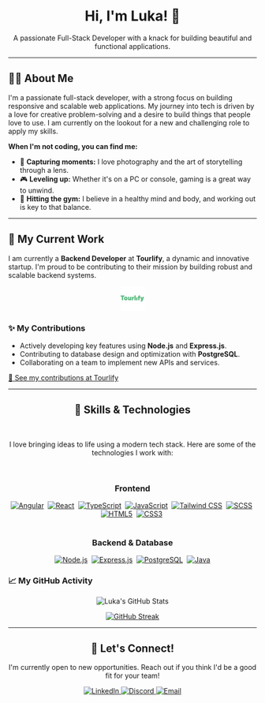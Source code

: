 <div align="center">
  <h1 align="center">Hi, I'm Luka! 👋</h1>
  <p align="center">A passionate Full-Stack Developer with a knack for building beautiful and functional applications.</p>
</div>

---

## 👨‍💻 About Me

I'm a passionate full-stack developer, with a strong focus on building responsive and scalable web applications. My journey into tech is driven by a love for creative problem-solving and a desire to build things that people love to use. I am currently on the lookout for a new and challenging role to apply my skills.

**When I'm not coding, you can find me:**
- 📸 **Capturing moments:** I love photography and the art of storytelling through a lens.
- 🎮 **Leveling up:** Whether it's on a PC or console, gaming is a great way to unwind.
- 💪 **Hitting the gym:** I believe in a healthy mind and body, and working out is key to that balance.

---

## 💼 My Current Work

I am currently a **Backend Developer** at **Tourlify**, a dynamic and innovative startup. I'm proud to be contributing to their mission by building robust and scalable backend systems.

<div align="center">
  <a href="https://github.com/TourlifyOrg" target="_blank" rel="noopener noreferrer">
    <img src="./Tourlify_Logo.jpg" alt="Tourlify Logo" height="50"/>
  </a>
</div>

### ✨ My Contributions
- Actively developing key features using **Node.js** and **Express.js**.
- Contributing to database design and optimization with **PostgreSQL**.
- Collaborating on a team to implement new APIs and services.

[🔗 See my contributions at Tourlify](https://github.com/orgs/TourlifyOrg/people)

---
<div align="center">
  <h2>🚀 Skills & Technologies</h2>
  <br>
  <p>I love bringing ideas to life using a modern tech stack. Here are some of the technologies I work with:</p>
  <br>

  <div align="center">
    <h3>Frontend</h3>
    <a href="https://angular.io" target="_blank" rel="noopener noreferrer"><img src="https://img.shields.io/badge/Angular-DD0031?style=for-the-badge&logo=angular&logoColor=white" alt="Angular" /></a>&nbsp;
    <a href="https://react.dev" target="_blank" rel="noopener noreferrer"><img src="https://img.shields.io/badge/React-61DAFB?style=for-the-badge&logo=react&logoColor=black" alt="React" /></a>&nbsp;
    <a href="https://www.typescriptlang.org" target="_blank" rel="noopener noreferrer"><img src="https://img.shields.io/badge/TypeScript-3178C6?style=for-the-badge&logo=typescript&logoColor=white" alt="TypeScript" /></a>&nbsp;
    <a href="https://developer.mozilla.org/en-US/docs/Web/JavaScript" target="_blank" rel="noopener noreferrer"><img src="https://img.shields.io/badge/JavaScript-F7DF1E?style=for-the-badge&logo=javascript&logoColor=black" alt="JavaScript" /></a>&nbsp;
    <a href="https://tailwindcss.com" target="_blank" rel="noopener noreferrer"><img src="https://img.shields.io/badge/Tailwind_CSS-06B6D4?style=for-the-badge&logo=tailwind-css&logoColor=white" alt="Tailwind CSS" /></a>&nbsp;
    <a href="https://sass-lang.com" target="_blank" rel="noopener noreferrer"><img src="https://img.shields.io/badge/SCSS-CC6699?style=for-the-badge&logo=sass&logoColor=white" alt="SCSS" /></a>&nbsp;
    <a href="https://www.w3.org/html/" target="_blank" rel="noopener noreferrer"><img src="https://img.shields.io/badge/HTML5-E34F26?style=for-the-badge&logo=html5&logoColor=white" alt="HTML5" /></a>&nbsp;
    <a href="https://www.w3.org/Style/CSS/" target="_blank" rel="noopener noreferrer"><img src="https://img.shields.io/badge/CSS3-1572B6?style=for-the-badge&logo=css3&logoColor=white" alt="CSS3" /></a>&nbsp;
  </div>
  <br>
  <div align="center">
    <h3>Backend & Database</h3>
    <a href="https://nodejs.org" target="_blank" rel="noopener noreferrer"><img src="https://img.shields.io/badge/Node.js-339933?style=for-the-badge&logo=node.js&logoColor=white" alt="Node.js" /></a>&nbsp;
    <a href="https://expressjs.com" target="_blank" rel="noopener noreferrer"><img src="https://img.shields.io/badge/Express.js-000000?style=for-the-badge&logo=express&logoColor=white" alt="Express.js" /></a>&nbsp;
    <a href="https://www.postgresql.org" target="_blank" rel="noopener noreferrer"><img src="https://img.shields.io/badge/PostgreSQL-4169E1?style=for-the-badge&logo=postgresql&logoColor=white" alt="PostgreSQL" /></a>&nbsp;
    <a href="https://www.java.com" target="_blank" rel="noopener noreferrer"><img src="https://img.shields.io/badge/Java-007396?style=for-the-badge&logo=java&logoColor=white" alt="Java" /></a>
  </div>
</div>

### 📈 My GitHub Activity
<div align="center">
  <p align="center">
    <img src="https://github-readme-stats.vercel.app/api?username=Luka-khokhashvili&show_icons=true&theme=dark" alt="Luka's GitHub Stats"/>
  </p>
  <p align="center">
    <a href="https://git.io/streak-stats"><img src="https://streak-stats.demolab.com?user=Luka-khokhashvili&theme=tokyonight-duo&hide_border=true" alt="GitHub Streak" /></a>
  </p>
</div>

---

<h2 align="center">👋 Let's Connect!</h2>
<p align="center">I'm currently open to new opportunities. Reach out if you think I'd be a good fit for your team!</p>
<p align="center">
  <a href="https://www.linkedin.com/in/luka-khokhashvili-8179b7285/" target="_blank" rel="noopener noreferrer">
    <img src="https://img.shields.io/badge/LinkedIn-0A66C2?style=for-the-badge&logo=linkedin&logoColor=white" alt="LinkedIn"/>
  </a>
  <a href="https://discord.com/users/776446128114630656" target="_blank" rel="noopener noreferrer">
    <img src="https://img.shields.io/badge/Discord-5865F2?style=for-the-badge&logo=discord&logoColor=white" alt="Discord" />
  </a>
  <a href="mailto:khokhashvililuka@gmail.com" target="_blank" rel="noopener noreferrer">
    <img src="https://img.shields.io/badge/Email-D14836?style=for-the-badge&logo=gmail&logoColor=white" alt="Email"/>
  </a>
</p>

